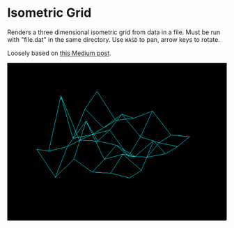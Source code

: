# Isometric Grid

Renders a three dimensional isometric grid from data in a file.
Must be run with "file.dat" in the same directory.
Use `WASD` to pan, arrow keys to rotate.

Loosely based on [this Medium post](https://medium.com/@fredhii/rising-the-ground-64957937513b).

![Screenshot](https://raw.githubusercontent.com/tteeoo/sdl-demos/main/isog/isog.png)

